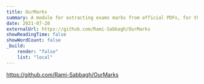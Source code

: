 ```yaml
---
title: OurMarks
summary: A module for extracting exams marks from official PDFs, for the Faculty of Information Technology Engineering at Damascus University.
date: 2021-07-20
externalUrl: https://github.com/Rami-Sabbagh/OurMarks
showReadingTime: false
showWordCount: false
_build:
    render: "false"
    list: "local"
---
```


https://github.com/Rami-Sabbagh/OurMarks
